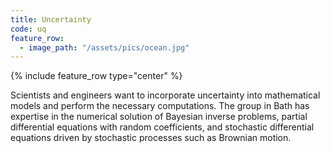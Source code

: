 ```yaml
---
title: Uncertainty 
code: uq
feature_row:
  - image_path: "/assets/pics/ocean.jpg" 
---
```

{% include feature_row type="center"  %}

 Scientists and engineers want to incorporate  uncertainty into  mathematical models and perform the necessary computations.
The group in Bath has expertise in the numerical solution of Bayesian inverse problems, partial differential equations with random coefficients, and stochastic differential equations driven by stochastic processes such as Brownian motion.